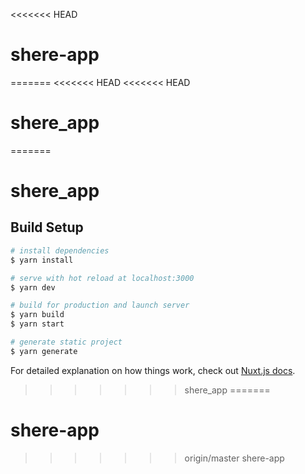 <<<<<<< HEAD
# shere-app
=======
<<<<<<< HEAD
<<<<<<< HEAD
# shere_app
=======
# shere_app

## Build Setup

```bash
# install dependencies
$ yarn install

# serve with hot reload at localhost:3000
$ yarn dev

# build for production and launch server
$ yarn build
$ yarn start

# generate static project
$ yarn generate
```

For detailed explanation on how things work, check out [Nuxt.js docs](https://nuxtjs.org).
>>>>>>> shere_app
=======
# shere-app
>>>>>>> origin/master
>>>>>>> shere-app

